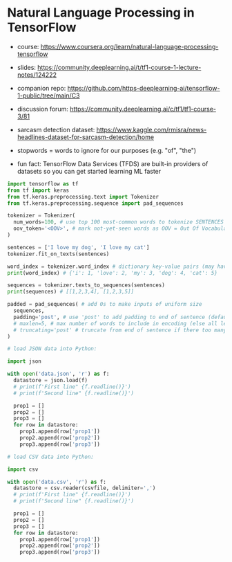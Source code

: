 # Natural Language Processing in TensorFlow

- course: https://www.coursera.org/learn/natural-language-processing-tensorflow

- slides: https://community.deeplearning.ai/t/tf1-course-1-lecture-notes/124222

- companion repo: https://github.com/https-deeplearning-ai/tensorflow-1-public/tree/main/C3

- discussion forum: https://community.deeplearning.ai/c/tf1/tf1-course-3/81

- sarcasm detection dataset: https://www.kaggle.com/rmisra/news-headlines-dataset-for-sarcasm-detection/home

- stopwords = words to ignore for our purposes (e.g. "of", "the")

- fun fact: TensorFlow Data Services (TFDS) are built-in providers of datasets so you can get started learning ML faster

```py
import tensorflow as tf
from tf import keras
from tf.keras.preprocessing.text import Tokenizer
from tf.keras.preprocessing.sequence import pad_sequences

tokenizer = Tokenizer(
  num_words=100, # use top 100 most-common words to tokenize SENTENCES for tons of data
  oov_token='<OOV>', # mark not-yet-seen words as OOV = Out Of Vocabulary
)

sentences = ['I love my dog', 'I love my cat']
tokenizer.fit_on_texts(sentences)

word_index = tokenizer.word_index # dictionary key-value pairs (may have len > than num_words)
print(word_index) # {'i': 1, 'love': 2, 'my': 3, 'dog': 4, 'cat': 5}

sequences = tokenizer.texts_to_sequences(sentences)
print(sequences) # [[1,2,3,4], [1,2,3,5]]

padded = pad_sequences( # add 0s to make inputs of uniform size
  sequences,
  padding='post', # use 'post' to add padding to end of sentence (default is 'pre')
  # maxlen=5, # max number of words to include in encoding (else all len of longest)
  # truncating='post' # truncate from end of sentence if there too many words in sentence
)
```

```py
# load JSON data into Python:

import json

with open('data.json', 'r') as f:
  datastore = json.load(f)
  # print(f'First line" {f.readline()}')
  # print(f'Second line" {f.readline()}')

  prop1 = []
  prop2 = []
  prop3 = []
  for row in datastore:
    prop1.append(row['prop1'])
    prop2.append(row['prop2'])
    prop3.append(row['prop3'])
```

```py
# load CSV data into Python:

import csv

with open('data.csv', 'r') as f:
  datastore = csv.reader(csvfile, delimiter=',')
  # print(f'First line" {f.readline()}')
  # print(f'Second line" {f.readline()}')

  prop1 = []
  prop2 = []
  prop3 = []
  for row in datastore:
    prop1.append(row['prop1'])
    prop2.append(row['prop2'])
    prop3.append(row['prop3'])
```
